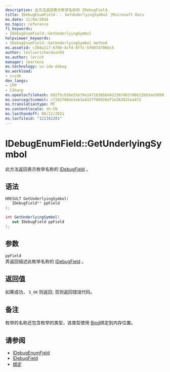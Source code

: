 ```yaml
---
description: 此方法返回表示枚举名称的 IDebugField。
title: IDebugEnumField：： GetUnderlyingSymbol |Microsoft Docs
ms.date: 11/04/2016
ms.topic: reference
f1_keywords:
- IDebugEnumField::GetUnderlyingSymbol
helpviewer_keywords:
- IDebugEnumField::GetUnderlyingSymbol method
ms.assetid: c3b8a117-6708-4cfd-8ffc-5f007d706bc5
author: leslierichardson95
ms.author: lerich
manager: jmartens
ms.technology: vs-ide-debug
ms.workload:
- vssdk
dev_langs:
- CPP
- CSharp
ms.openlocfilehash: 692f5cb3be55e76e1471836bbd422367d637d6b12b93ee5099fc5a70705821f7
ms.sourcegitcommit: c72b2f603e1eb3a4157f00926df2e263831ea472
ms.translationtype: MT
ms.contentlocale: zh-CN
ms.lasthandoff: 08/12/2021
ms.locfileid: "121342201"
---
```

# <a name="idebugenumfieldgetunderlyingsymbol"></a>IDebugEnumField::GetUnderlyingSymbol
此方法返回表示枚举名称的 [IDebugField](../../../extensibility/debugger/reference/idebugfield.md) 。

## <a name="syntax"></a>语法

```cpp
HRESULT GetUnderlyingSymbol(
   IDebugField** ppField
);
```

```csharp
int GetUnderlyingSymbol(
   out IDebugField ppField
);
```

## <a name="parameters"></a>参数
`ppField`\
弄返回描述此枚举名称的 [IDebugField](../../../extensibility/debugger/reference/idebugfield.md) 。

## <a name="return-value"></a>返回值
 如果成功， `S_OK` 则返回; 否则返回错误代码。

## <a name="remarks"></a>备注
 枚举的名称还包含枚举的类型，该类型使用 [Bind](../../../extensibility/debugger/reference/idebugbinder-bind.md)绑定到内存位置。

## <a name="see-also"></a>请参阅
- [IDebugEnumField](../../../extensibility/debugger/reference/idebugenumfield.md)
- [IDebugField](../../../extensibility/debugger/reference/idebugfield.md)
- [绑定](../../../extensibility/debugger/reference/idebugbinder-bind.md)

